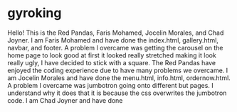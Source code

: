 # gyroking
 
Hello! This is the Red Pandas, Faris Mohamed, Jocelin Morales, and Chad Joyner. I am Faris Mohamed and have done the index.html, gallery.html, navbar, and footer. A problem I overcame was getting the carousel on the home page to look good at first it looked really stretched making it look really ugly, I have decided to stick with a square. The Red Pandas have enjoyed the coding experience due to have many problems we overcame. I am Jocelin Morales and have done the menu.html, info.html, ordernow.html. A problem I overcame was jumbotron going onto different but pages. I understand why it does that it is because the css overwrites the jumbotron code. I am Chad Joyner and have done 